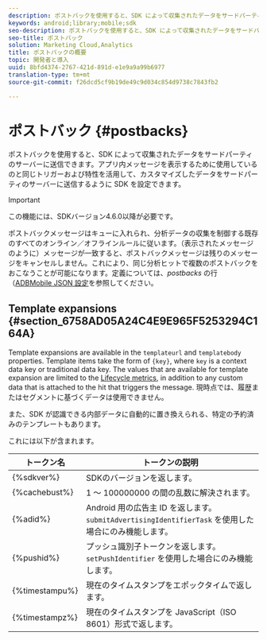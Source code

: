 ```yaml
---
description: ポストバックを使用すると、SDK によって収集されたデータをサードパーティのサーバーに送信できます。アプリ内メッセージを表示するために使用しているのと同じトリガーおよび特性を活用して、カスタマイズしたデータをサードパーティのサーバーに送信するように SDK を設定できます。
keywords: android;library;mobile;sdk
seo-description: ポストバックを使用すると、SDK によって収集されたデータをサードパーティのサーバーに送信できます。アプリ内メッセージを表示するために使用しているのと同じトリガーおよび特性を活用して、カスタマイズしたデータをサードパーティのサーバーに送信するように SDK を設定できます。
seo-title: ポストバック
solution: Marketing Cloud,Analytics
title: ポストバックの概要
topic: 開発者と導入
uuid: 8bfd4374-2767-421d-891d-e1e9a9a99b6977
translation-type: tm+mt
source-git-commit: f26dcd5cf9b19de49c9d034c854d9738c7843fb2

---
```



# ポストバック {#postbacks}

ポストバックを使用すると、SDK によって収集されたデータをサードパーティのサーバーに送信できます。アプリ内メッセージを表示するために使用しているのと同じトリガーおよび特性を活用して、カスタマイズしたデータをサードパーティのサーバーに送信するように SDK を設定できます。

>[!IMPORTANT]
>
>この機能には、SDKバージョン4.6.0以降が必要です。

ポストバックメッセージはキューに入れられ、分析データの収集を制御する既存のすべてのオンライン／オフラインルールに従います。（表示されたメッセージのように）メッセージが一致すると、ポストバックメッセージは残りのメッセージをキャンセルしません。これにより、同じ分析ヒットで複数のポストバックをおこなうことが可能になります。定義については、*postbacks* の行（[ADBMobile JSON 設定](/help/android/configuration/json-config/json-config.md)を参照してください。

## Template expansions {#section_6758AD05A24C4E9E965F5253294C164A}

Template expansions are available in the `templateurl` and `templatebody` properties. Template items take the form of `{key}`, where `key` is a context data key or traditional data key. The values that are available for template expansion are limited to the [Lifecycle metrics](/help/android/metrics.md), in addition to any custom data that is attached to the hit that triggers the message. 現時点では、履歴またはセグメントに基づくデータは使用できません。

また、SDK が認識できる内部データに自動的に置き換えられる、特定の予約済みのテンプレートもあります。

これには以下が含まれます。

| トークン名 | トークンの説明 |
|--- |--- |
| {%sdkver%} | SDKのバージョンを返します。 |
| {%cachebust%} | 1 ～ 100000000 の間の乱数に解決されます。 |
| {%adid%} | Android 用の広告主 ID を返します。`submitAdvertisingIdentifierTask` を使用した場合にのみ機能します。 |
| {%pushid%} | プッシュ識別子トークンを返します。`setPushIdentifier` を使用した場合にのみ機能します。 |
| {%timestampu%} | 現在のタイムスタンプをエポックタイムで返します。 |
| {%timestampz%} | 現在のタイムスタンプを JavaScript（ISO 8601）形式で返します。 |